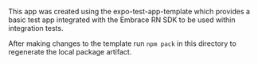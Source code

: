 This app was created using the expo-test-app-template which provides a basic test app integrated with the Embrace RN SDK
to be used within integration tests.

After making changes to the template run `npm pack` in this directory to regenerate the local package artifact.